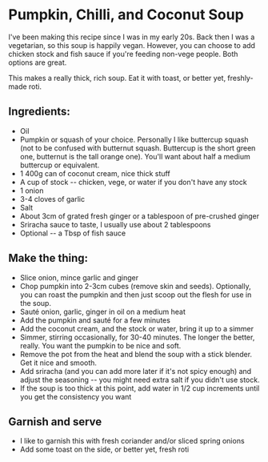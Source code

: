# Pumpkin, Chilli, and Coconut Soup

I've been making this recipe since I was in my early 20s. Back then I was a vegetarian, so this soup is happily vegan. However, you can choose to add chicken stock and fish sauce if you're feeding non-vege people. Both options are great.

This makes a really thick, rich soup. Eat it with toast, or better yet, freshly-made roti.

## Ingredients:

- Oil
- Pumpkin or squash of your choice. Personally I like buttercup squash (not to be confused with butternut squash. Buttercup is the short green one, butternut is the tall orange one). You'll want about half a medium buttercup or equivalent.
- 1 400g can of coconut cream, nice thick stuff
- A cup of stock -- chicken, vege, or water if you don't have any stock
- 1 onion
- 3-4 cloves of garlic
- Salt
- About 3cm of grated fresh ginger or a tablespoon of pre-crushed ginger
- Sriracha sauce to taste, I usually use about 2 tablespoons
- Optional -- a Tbsp of fish sauce


## Make the thing:
- Slice onion, mince garlic and ginger
- Chop pumpkin into 2-3cm cubes (remove skin and seeds). Optionally, you can roast the pumpkin and then just scoop out the flesh for use in the soup.
- Sauté onion, garlic, ginger in oil on a medium heat
- Add the pumpkin and sauté for a few minutes
- Add the coconut cream, and the stock or water, bring it up to a simmer
- Simmer, stirring occasionally, for 30-40 minutes. The longer the better, really. You want the pumpkin to be nice and soft.
- Remove the pot from the heat and blend the soup with a stick blender. Get it nice and smooth.
- Add sriracha (and you can add more later if it's not spicy enough) and adjust the seasoning -- you might need extra salt if you didn't use stock.
- If the soup is too thick at this point, add water in 1/2 cup increments until you get the consistency you want

## Garnish and serve

- I like to garnish this with fresh coriander and/or sliced spring onions
- Add some toast on the side, or better yet, fresh roti
